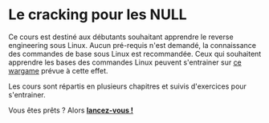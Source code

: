 # Le cracking pour les NULL

Ce cours est destiné aux débutants souhaitant apprendre le reverse engineering sous Linux.
Aucun pré-requis n'est demandé, la connaissance des commandes de base sous Linux est recommandée. Ceux qui souhaitent apprendre les bases des commandes Linux peuvent s'entrainer sur [ce wargame](http://overthewire.org/wargames/bandit/) prévue à cette effet.

Les cours sont répartis en plusieurs chapitres et suivis d'exercices pour s'entrainer.

Vous êtes prêts ? Alors **[lancez-vous !](Cours)**
